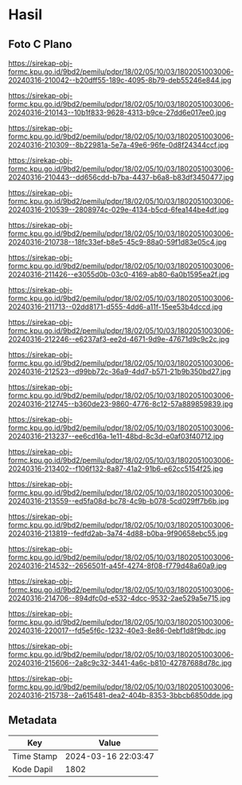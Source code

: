 # Hasil

## Foto C Plano

https://sirekap-obj-formc.kpu.go.id/9bd2/pemilu/pdpr/18/02/05/10/03/1802051003006-20240316-210042--b20dff55-189c-4095-8b79-deb55246e844.jpg

https://sirekap-obj-formc.kpu.go.id/9bd2/pemilu/pdpr/18/02/05/10/03/1802051003006-20240316-210143--10b1f833-9628-4313-b9ce-27dd6e017ee0.jpg

https://sirekap-obj-formc.kpu.go.id/9bd2/pemilu/pdpr/18/02/05/10/03/1802051003006-20240316-210309--8b22981a-5e7a-49e6-96fe-0d8f24344ccf.jpg

https://sirekap-obj-formc.kpu.go.id/9bd2/pemilu/pdpr/18/02/05/10/03/1802051003006-20240316-210443--dd656cdd-b7ba-4437-b6a8-b83df3450477.jpg

https://sirekap-obj-formc.kpu.go.id/9bd2/pemilu/pdpr/18/02/05/10/03/1802051003006-20240316-210539--2808974c-029e-4134-b5cd-6fea144be4df.jpg

https://sirekap-obj-formc.kpu.go.id/9bd2/pemilu/pdpr/18/02/05/10/03/1802051003006-20240316-210738--18fc33ef-b8e5-45c9-88a0-59f1d83e05c4.jpg

https://sirekap-obj-formc.kpu.go.id/9bd2/pemilu/pdpr/18/02/05/10/03/1802051003006-20240316-211426--e3055d0b-03c0-4169-ab80-6a0b1595ea2f.jpg

https://sirekap-obj-formc.kpu.go.id/9bd2/pemilu/pdpr/18/02/05/10/03/1802051003006-20240316-211713--02dd8171-d555-4dd6-a11f-15ee53b4dccd.jpg

https://sirekap-obj-formc.kpu.go.id/9bd2/pemilu/pdpr/18/02/05/10/03/1802051003006-20240316-212246--e6237af3-ee2d-4671-9d9e-47671d9c9c2c.jpg

https://sirekap-obj-formc.kpu.go.id/9bd2/pemilu/pdpr/18/02/05/10/03/1802051003006-20240316-212523--d99bb72c-36a9-4dd7-b571-21b9b350bd27.jpg

https://sirekap-obj-formc.kpu.go.id/9bd2/pemilu/pdpr/18/02/05/10/03/1802051003006-20240316-212745--b360de23-9860-4776-8c12-57a889859839.jpg

https://sirekap-obj-formc.kpu.go.id/9bd2/pemilu/pdpr/18/02/05/10/03/1802051003006-20240316-213237--ee6cd16a-1e11-48bd-8c3d-e0af03f40712.jpg

https://sirekap-obj-formc.kpu.go.id/9bd2/pemilu/pdpr/18/02/05/10/03/1802051003006-20240316-213402--f106f132-8a87-41a2-91b6-e62cc5154f25.jpg

https://sirekap-obj-formc.kpu.go.id/9bd2/pemilu/pdpr/18/02/05/10/03/1802051003006-20240316-213559--ed5fa08d-bc78-4c9b-b078-5cd029ff7b6b.jpg

https://sirekap-obj-formc.kpu.go.id/9bd2/pemilu/pdpr/18/02/05/10/03/1802051003006-20240316-213819--fedfd2ab-3a74-4d88-b0ba-9f90658ebc55.jpg

https://sirekap-obj-formc.kpu.go.id/9bd2/pemilu/pdpr/18/02/05/10/03/1802051003006-20240316-214532--2656501f-a45f-4274-8f08-f779d48a60a9.jpg

https://sirekap-obj-formc.kpu.go.id/9bd2/pemilu/pdpr/18/02/05/10/03/1802051003006-20240316-214706--894dfc0d-e532-4dcc-9532-2ae529a5e715.jpg

https://sirekap-obj-formc.kpu.go.id/9bd2/pemilu/pdpr/18/02/05/10/03/1802051003006-20240316-220017--fd5e5f6c-1232-40e3-8e86-0ebf1d8f9bdc.jpg

https://sirekap-obj-formc.kpu.go.id/9bd2/pemilu/pdpr/18/02/05/10/03/1802051003006-20240316-215606--2a8c9c32-3441-4a6c-b810-42787688d78c.jpg

https://sirekap-obj-formc.kpu.go.id/9bd2/pemilu/pdpr/18/02/05/10/03/1802051003006-20240316-215738--2a615481-dea2-404b-8353-3bbcb6850dde.jpg


## Metadata

| Key        | Value               |
| ---------- | ------------------- |
| Time Stamp | 2024-03-16 22:03:47 |
| Kode Dapil | 1802                |



